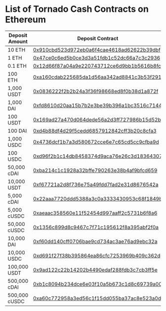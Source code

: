 # List of Tornado Cash Contracts on Ethereum


| Deposit Amount  | Deposit Contract                             | Withdrawal Contract                        
|-----------------|----------------------------------------------|------------------------------------------|
| 10 ETH          | [0x910cbd523d972eb0a6f4cae4618ad62622b39dbf](https://etherscan.io/address/0x910cbd523d972eb0a6f4cae4618ad62622b39dbf) | 0x910cbd523d972eb0a6f4cae4618ad62622b39dbf | 
| 1 ETH           | [0x47ce0c6ed5b0ce3d3a51fdb1c52dc66a7c3c2936](https://etherscan.io/address/0x47ce0c6ed5b0ce3d3a51fdb1c52dc66a7c3c2936) | 0x47ce0c6ed5b0ce3d3a51fdb1c52dc66a7c3c2936 |
| 0.1 ETH         | [0x12d66f87a04a9e220743712ce6d9bb1b5616b8fc](https://etherscan.io/address/0x12d66f87a04a9e220743712ce6d9bb1b5616b8fc) | 0x12d66f87a04a9e220743712ce6d9bb1b5616b8fc | 
| 100 ETH         | [0xa160cdab225685da1d56aa342ad8841c3b53f291](https://etherscan.io/address/0xa160cdab225685da1d56aa342ad8841c3b53f291) | 0xa160cdab225685da1d56aa342ad8841c3b53f291 | 
| 1,000 USDT      | [0x0836222f2b2b24a3f36f98668ed8f0b38d1a872f](https://etherscan.io/address/0x0836222f2b2b24a3f36f98668ed8f0b38d1a872f) | 0x0836222f2b2b24a3f36f98668ed8f0b38d1a872f |
| 1,000 DAI       | [0xfd8610d20aa15b7b2e3be39b396a1bc3516c7144](https://etherscan.io/address/0xfd8610d20aa15b7b2e3be39b396a1bc3516c7144) | 0xfd8610d20aa15b7b2e3be39b396a1bc3516c7144 | 
| 100 USDT        | [0x169ad27a470d064dede56a2d3ff727986b15d52b](https://etherscan.io/address/0x169ad27a470d064dede56a2d3ff727986b15d52b) | 0x169ad27a470d064dede56a2d3ff727986b15d52b |
| 100 DAI         | [0xd4b88df4d29f5cedd6857912842cff3b20c8cfa3](https://etherscan.io/address/0xd4b88df4d29f5cedd6857912842cff3b20c8cfa3) | 0xd4b88df4d29f5cedd6857912842cff3b20c8cfa3 |
| 1,000 USDC      | [0x4736dcf1b7a3d580672cce6e7c65cd5cc9cfba9d](https://etherscan.io/address/0x4736dcf1b7a3d580672cce6e7c65cd5cc9cfba9d) | 0x4736dcf1b7a3d580672cce6e7c65cd5cc9cfba9d | 
| 100 USDC        | [0xd96f2b1c14db8458374d9aca76e26c3d18364307](https://etherscan.io/address/0xd96f2b1c14db8458374d9aca76e26c3d18364307)| 0xd96f2b1c14db8458374d9aca76e26c3d18364307 | 
| 50,000 cDAI     | [0xba214c1c1928a32bffe790263e38b4af9bfcd659](https://etherscan.io/address/0xba214c1c1928a32bffe790263e38b4af9bfcd659) | 0xba214c1c1928a32bffe790263e38b4af9bfcd659 | 
| 10,000 USDT     | [0xf67721a2d8f736e75a49fdd7fad2e31d8676542a](https://etherscan.io/address/0xf67721a2d8f736e75a49fdd7fad2e31d8676542a) | 0xf67721a2d8f736e75a49fdd7fad2e31d8676542a | 
| 5,000 cDAI      | [0x22aaa7720ddd5388a3c0a3333430953c68f1849b](https://etherscan.io/address/0x22aaa7720ddd5388a3c0a3333430953c68f1849b) | 0x22aaa7720ddd5388a3c0a3333430953c68f1849b | 
| 5,000 cUSDC     | [0xaeaac358560e11f52454d997aaff2c5731b6f8a6](https://etherscan.io/address/0xaeaac358560e11f52454d997aaff2c5731b6f8a6) | 0xaeaac358560e11f52454d997aaff2c5731b6f8a6 | 
| 50,000 cUSDC    | [0x1356c899d8c9467c7f71c195612f8a395abf2f0a](https://etherscan.io/address/0x1356c899d8c9467c7f71c195612f8a395abf2f0a) | 0x1356c899d8c9467c7f71c195612f8a395abf2f0a | 
| 10,000 DAI      | [0xf60dd140cff0706bae9cd734ac3ae76ad9ebc32a](https://etherscan.io/address/0xf60dd140cff0706bae9cd734ac3ae76ad9ebc32a) | 0xf60dd140cff0706bae9cd734ac3ae76ad9ebc32a |
| 10,000 USDC     | [0xd691f27f38b395864ea86cfc7253969b409c362d](https://etherscan.io/address/0xd691f27f38b395864ea86cfc7253969b409c362d) | 0xd691f27f38b395864ea86cfc7253969b409c362d | 
| 100,000 USDT    | [0x9ad122c22b14202b4490edaf288fdb3c7cb3ff5e](https://etherscan.io/address/0x9ad122c22b14202b4490edaf288fdb3c7cb3ff5e) | 0x9ad122c22b14202b4490edaf288fdb3c7cb3ff5e |
| 500,000 cDAI    | [0xb1c8094b234dce6e03f10a5b673c1d8c69739a00](https://etherscan.io/address/0xb1c8094b234dce6e03f10a5b673c1d8c69739a00) | 0xb1c8094b234dce6e03f10a5b673c1d8c69739a00 |
| 500,000 cUSDC   | [0xa60c772958a3ed56c1f15dd055ba37ac8e523a0d](https://etherscan.io/address/0xa60c772958a3ed56c1f15dd055ba37ac8e523a0d) | 0xa60c772958a3ed56c1f15dd055ba37ac8e523a0d |